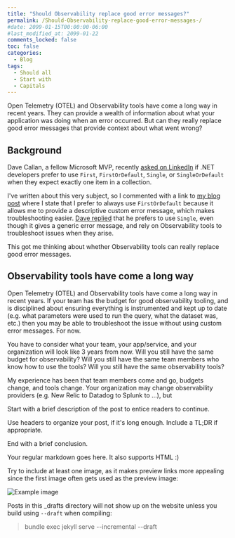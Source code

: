```yaml
---
title: "Should Observability replace good error messages?"
permalink: /Should-Observability-replace-good-error-messages-/
#date: 2099-01-15T00:00:00-06:00
#last_modified_at: 2099-01-22
comments_locked: false
toc: false
categories:
  - Blog
tags:
  - Should all
  - Start with
  - Capitals
---
```


Open Telemetry (OTEL) and Observability tools have come a long way in recent years.
They can provide a wealth of information about what your application was doing when an error occurred.
But can they really replace good error messages that provide context about what went wrong?

## Background

Dave Callan, a fellow Microsoft MVP, recently [asked on LinkedIn](https://www.linkedin.com/posts/davidcallan_net-devs-when-you-expect-exactly-1-item-activity-7382327791356334080-PgYc/) if .NET developers prefer to use `First`, `FirstOrDefault`, `Single`, or `SingleOrDefault` when they expect exactly one item in a collection.

I've written about this very subject, so I commented with a link to [my blog post](https://blog.danskingdom.com/First-Single-and-SingleOrDefault-in-dotnet-are-harmful/) where I state that I prefer to always use `FirstOrDefault` because it allows me to provide a descriptive custom error message, which makes troubleshooting easier.
[Dave replied](https://www.linkedin.com/feed/update/urn:li:ugcPost:7382327790437814272?commentUrn=urn%3Ali%3Acomment%3A%28ugcPost%3A7382327790437814272%2C7382838797274845184%29&replyUrn=urn%3Ali%3Acomment%3A%28ugcPost%3A7382327790437814272%2C7383115784740417536%29&dashCommentUrn=urn%3Ali%3Afsd_comment%3A%287382838797274845184%2Curn%3Ali%3AugcPost%3A7382327790437814272%29&dashReplyUrn=urn%3Ali%3Afsd_comment%3A%287383115784740417536%2Curn%3Ali%3AugcPost%3A7382327790437814272%29) that he prefers to use `Single`, even though it gives a generic error message, and rely on Observability tools to troubleshoot issues when they arise.

This got me thinking about whether Observability tools can really replace good error messages.

## Observability tools have come a long way


Open Telemetry (OTEL) and Observability tools have come a long way in recent years.
If your team has the budget for good observability tooling, and is disciplined about ensuring everything is instrumented and kept up to date (e.g. what parameters were used to run the query, what the dataset was, etc.) then you may be able to troubleshoot the issue without using custom error messages.
For now.

You have to consider what your team, your app/service, and your organization will look like 3 years from now.
Will you still have the same budget for observability?
Will you still have the same team members who know how to use the tools?
Will you still have the same observability tools?

My experience has been that team members come and go, budgets change, and tools change.
Your organization may change observability providers (e.g. New Relic to Datadog to Splunk to ...), but






Start with a brief description of the post to entice readers to continue.

Use headers to organize your post, if it's long enough.
Include a TL;DR if appropriate.

End with a brief conclusion.

Your regular markdown goes here. It also supports HTML :)

Try to include at least one image, as it makes preview links more appealing since the first image often gets used as the preview image:

![Example image](/assets/Posts/2025-10-12-Should-Observability-replace-good-error-messages-/image-name.png)

Posts in this _drafts directory will not show up on the website unless you build using `--draft` when compiling:

> bundle exec jekyll serve --incremental --draft
